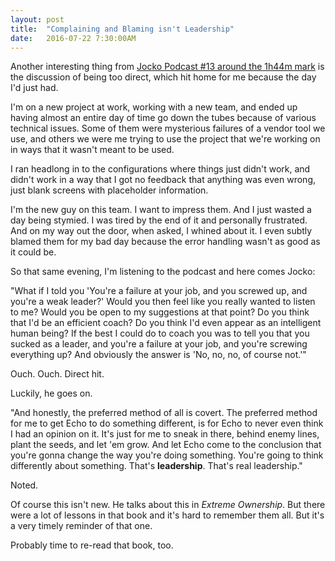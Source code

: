 ```yaml
---
layout: post
title:  "Complaining and Blaming isn't Leadership"
date:   2016-07-22 7:30:00AM
---
```


Another interesting thing from [Jocko Podcast #13 around the 1h44m mark](https://youtu.be/Xqy3Sh7BlaY?t=6258) is the discussion of being too direct, which hit home for me because the day I'd just had.

I'm on a new project at work, working with a new team, and ended up having almost an entire day of time go down the tubes because of various technical issues. Some of them were mysterious failures of a vendor tool we use, and others we were me trying to use the project that we're working on in ways that it wasn't meant to be used. 

I ran headlong in to the configurations where things just didn't work, and didn't work in a way that I got no feedback that anything was even wrong, just blank screens with placeholder information. 

I'm the new guy on this team. I want to impress them. And I just wasted a day being stymied. I was tired by the end of it and personally frustrated. And on my way out the door, when asked, I whined about it. I even subtly blamed them for my bad day because the error handling wasn't as good as it could be. 

So that same evening, I'm listening to the podcast and here comes Jocko:

"What if I told you 'You're a failure at your job, and you screwed up, and you're a weak leader?' Would you then feel like you really wanted to listen to me? Would you be open to my suggestions at that point? Do you think that I'd be an efficient coach? Do you think I'd even appear as an intelligent human being? If the best I could do to coach you was to tell you that you sucked as a leader, and you're a failure at your job, and you're screwing everything up? And obviously the answer is 'No, no, no, of course not.'"

Ouch. Ouch. Direct hit.

Luckily, he goes on. 

"And honestly, the preferred method of all is covert. The preferred method for me to get Echo to do something different, is for Echo to never even think I had an opinion on it. It's just for me to sneak in there, behind enemy lines, plant the seeds, and let 'em grow. And let Echo come to the conclusion that you're gonna change the way you're doing something. You're going to think differently about something. That's **leadership**. That's real leadership."

Noted.

Of course this isn't new. He talks about this in *Extreme Ownership*. But there were a lot of lessons in that book and it's hard to remember them all. But it's a very timely reminder of that one. 

Probably time to re-read that book, too. 